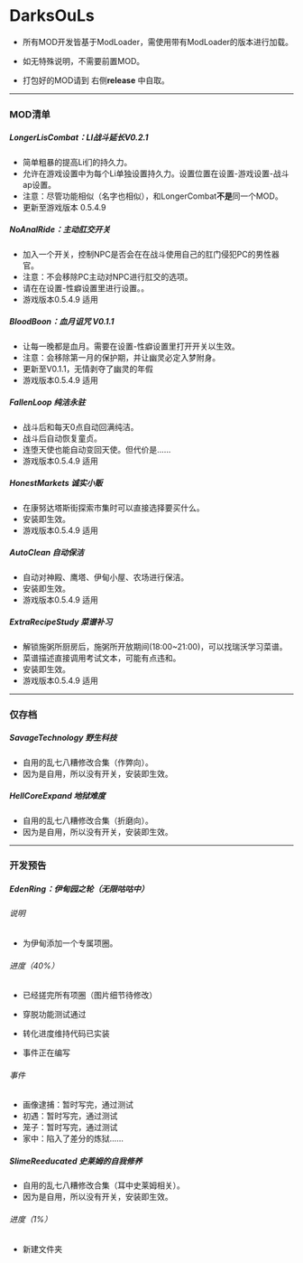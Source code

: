 # DarksOuLs
* 所有MOD开发皆基于ModLoader，需使用带有ModLoader的版本进行加载。

* 如无特殊说明，不需要前置MOD。

* 打包好的MOD请到 右侧**release** 中自取。
______
### MOD清单
##### LongerLisCombat：LI战斗延长V0.2.1
* 简单粗暴的提高Li们的持久力。
* 允许在游戏设置中为每个Li单独设置持久力。设置位置在设置-游戏设置-战斗ap设置。
* 注意：尽管功能相似（名字也相似），和LongerCombat**不是**同一个MOD。
* 更新至游戏版本 0.5.4.9

##### NoAnalRide：主动肛交开关
* 加入一个开关，控制NPC是否会在在战斗使用自己的肛门侵犯PC的男性器官。
* 注意：不会移除PC主动对NPC进行肛交的选项。
* 请在在设置-性癖设置里进行设置。。
* 游戏版本0.5.4.9 适用

##### BloodBoon：血月诅咒 V0.1.1
* 让每一晚都是血月。需要在设置-性癖设置里打开开关以生效。
* 注意：会移除第一月的保护期，并让幽灵必定入梦附身。
* 更新至V0.1.1，无情剥夺了幽灵的年假
* 游戏版本0.5.4.9 适用

##### FallenLoop 纯洁永驻
* 战斗后和每天0点自动回满纯洁。
* 战斗后自动恢复童贞。
* 连堕天使也能自动变回天使。但代价是……
* 游戏版本0.5.4.9 适用

##### HonestMarkets 诚实小贩
* 在康努达塔斯街探索市集时可以直接选择要买什么。
* 安装即生效。
* 游戏版本0.5.4.9 适用

##### AutoClean 自动保洁
* 自动对神殿、鹰塔、伊甸小屋、农场进行保洁。
* 安装即生效。
* 游戏版本0.5.4.9 适用

##### ExtraRecipeStudy 菜谱补习
* 解锁施粥所厨房后，施粥所开放期间(18:00~21:00)，可以找瑞沃学习菜谱。
* 菜谱描述直接调用考试文本，可能有点违和。
* 安装即生效。
* 游戏版本0.5.4.9 适用
______
### 仅存档
##### SavageTechnology 野生科技
* 自用的乱七八糟修改合集（作弊向）。
* 因为是自用，所以没有开关，安装即生效。

##### HellCoreExpand 地狱难度
* 自用的乱七八糟修改合集（折磨向）。
* 因为是自用，所以没有开关，安装即生效。

______
### 开发预告
##### EdenRing：伊甸园之轮（无限咕咕中）
###### 说明
* 为伊甸添加一个专属项圈。
###### 进度（40%）
* 已经搓完所有项圈（图片细节待修改）

* 穿脱功能测试通过

* 转化进度维持代码已实装
* 事件正在编写
###### 事件
* 画像逮捕：暂时写完，通过测试
* 初遇：暂时写完，通过测试
* 笼子：暂时写完，通过测试
* 家中：陷入了差分的炼狱……

##### SlimeReeducated 史莱姆的自我修养
* 自用的乱七八糟修改合集（耳中史莱姆相关）。
* 因为是自用，所以没有开关，安装即生效。
###### 进度（1%）
* 新建文件夹



